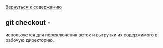[Вернуться к содержанию](./../readme.md)
## **git checkout -**
используется для переключения веток и выгрузки их содержимого в рабочую директорию.